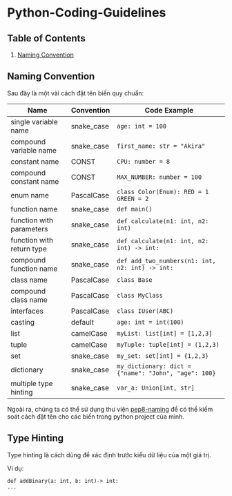# Python-Coding-Guidelines

## Table of Contents
1. [Naming Convention](#name-convention)


## Naming Convention <a name="name-convention"></a>

Sau đây là một vài cách đặt tên biến quy chuẩn:

| Name                      | Convention | Code Example                                         |
|---------------------------|------------|------------------------------------------------------|
| single variable name      | snake_case | `age: int = 100`                                     |
| compound variable name    | snake_case | `first_name: str = "Akira"`                          |
| constant name             | CONST      | `CPU: number = 8`                                    |
| compound constant name    | CONST      | `MAX_NUMBER: number = 100`                           |
| enum name                 | PascalCase | `class Color(Enum): RED = 1 GREEN = 2`               |
| function name             | snake_case | `def main()`                                         |
| function with parameters  | snake_case | `def calculate(n1: int, n2: int)`                    |
| function with return type | snake_case | `def calculate(n1: int, n2: int) -> int:`            |
| compound function name    | snake_case | `def add_two_numbers(n1: int, n2: int) -> int:`      |
| class name                | PascalCase | `class Base`                                         |
| compound class name       | PascalCase | `class MyClass`                                      |
| interfaces                | PascalCase | `class IUser(ABC)`                                   |
| casting                   | default    | `age: int = int(100)`                                |
| list                      | camelCase  | `myList: list[int] = [1,2,3]`                        |
| tuple                     | camelCase  | `myTuple: tuple[int] = (1,2,3)`                      |
| set                       | snake_case | `my_set: set[int] = {1,2,3}`                         |
| dictionary                | snake_case | `my_dictionary: dict = {"name": "John", "age": 100}` |
| multiple type hinting     | snake_case | `var_a: Union[int, str]`                             |

Ngoài ra, chúng ta có thể sử dụng thư viện [pep8-naming](https://github.com/PyCQA/pep8-naming) để có thể kiểm soát cách đặt tên cho các biến trong python project của mình.

## Type Hinting <a name="type-hinting"></a>

Type hinting là cách dùng để xác định trước kiểu dữ liệu của một giá trị.

Ví dụ:
```
def addBinary(a: int, b: int)-> int:
...
```


